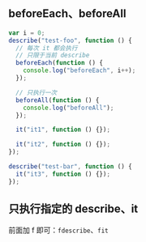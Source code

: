 ## beforeEach、beforeAll

```js
var i = 0;
describe("test-foo", function () {
  // 每次 it 都会执行
  // 只限于当前 describe
  beforeEach(function () {
    console.log("beforeEach", i++);
  });

  // 只执行一次
  beforeAll(function () {
    console.log("beforeAll");
  });

  it("it1", function () {});

  it("it2", function () {});
});

describe("test-bar", function () {
  it("it3", function () {});
});
```

## 只执行指定的 describe、it

前面加 f 即可：`fdescribe`、`fit`
